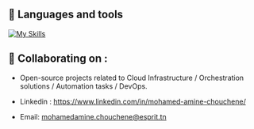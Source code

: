 ## 👀 Languages and tools
[![My Skills](https://skillicons.dev/icons?i=python,docker,git,ansible,kubernetes,openstack,aws,azure,jenkins,gitlab,grafana,prometheus,js,nodejs,cs,cpp,srping,raspberrypi)](https://skillicons.dev)

## 👀  Collaborating on : 
- Open-source projects related to Cloud Infrastructure / Orchestration solutions / Automation tasks / DevOps.


- Linkedin : https://www.linkedin.com/in/mohamed-amine-chouchene/
- Email: mohamedamine.chouchene@esprit.tn
